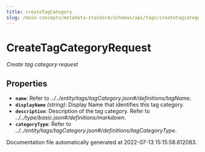 ```yaml
---
title: createTagCategory
slug: /main-concepts/metadata-standard/schemas/api/tags/createtagcategory
---
```


# CreateTagCategoryRequest

*Create tag category request*

## Properties

- **`name`**: Refer to *../../entity/tags/tagCategory.json#/definitions/tagName*.
- **`displayName`** *(string)*: Display Name that identifies this tag category.
- **`description`**: Description of the tag category. Refer to *../../type/basic.json#/definitions/markdown*.
- **`categoryType`**: Refer to *../../entity/tags/tagCategory.json#/definitions/tagCategoryType*.


Documentation file automatically generated at 2022-07-13 15:15:58.612083.
